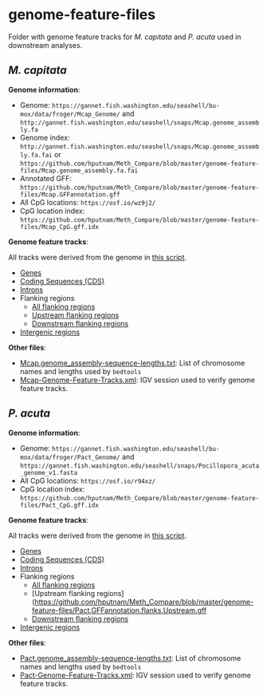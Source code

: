 # genome-feature-files

Folder with genome feature tracks for *M. capitata* and *P. acuta* used in downstream analyses.

## *M. capitata*

**Genome information**:

- Genome: `https://gannet.fish.washington.edu/seashell/bu-mox/data/froger/Mcap_Genome/` and `http://gannet.fish.washington.edu/seashell/snaps/Mcap.genome_assembly.fa`
- Genome index: `http://gannet.fish.washington.edu/seashell/snaps/Mcap.genome_assembly.fa.fai` or `https://github.com/hputnam/Meth_Compare/blob/master/genome-feature-files/Mcap.genome_assembly.fa.fai`
- Annotated GFF: `https://github.com/hputnam/Meth_Compare/blob/master/genome-feature-files/Mcap.GFFannotation.gff`
- All CpG locations: `https://osf.io/wz9j2/`
- CpG location index: `https://github.com/hputnam/Meth_Compare/blob/master/genome-feature-files/Mcap_CpG.gff.idx`

**Genome feature tracks**:

All tracks were derived from the genome in [this script](https://github.com/hputnam/Meth_Compare/blob/master/code/Generating-Genome-Feature-Tracks.ipynb).

- [Genes](https://github.com/hputnam/Meth_Compare/blob/master/genome-feature-files/Mcap.GFFannotation.gene.gff)
- [Coding Sequences (CDS)](https://github.com/hputnam/Meth_Compare/blob/master/genome-feature-files/Mcap.GFFannotation.CDS.gff)
- [Introns](https://github.com/hputnam/Meth_Compare/blob/master/genome-feature-files/Mcap.GFFannotation.intron.gff)
- Flanking regions
	- [All flanking regions](https://github.com/hputnam/Meth_Compare/blob/master/genome-feature-files/Mcap.GFFannotation.flanks.gff)
	- [Upstream flanking regions](https://github.com/hputnam/Meth_Compare/blob/master/genome-feature-files/Mcap.GFFannotation.flanks.Upstream.gff)
	- [Downstream flanking regions](https://github.com/hputnam/Meth_Compare/blob/master/genome-feature-files/Mcap.GFFannotation.flanks.Downstream.gff)
- [Intergenic regions](https://github.com/hputnam/Meth_Compare/blob/master/genome-feature-files/Mcap.GFFannotation.intergenic.bed)

**Other files**:

- [Mcap.genome_assembly-sequence-lengths.txt](https://github.com/hputnam/Meth_Compare/blob/master/genome-feature-files/Mcap.genome_assembly-sequence-lengths.txt): List of chromosome names and lengths used by `bedtools`
- [Mcap-Genome-Feature-Tracks.xml](https://github.com/hputnam/Meth_Compare/blob/master/genome-feature-files/Mcap-Genome-Feature-Tracks.xml): IGV session used to verify genome feature tracks.

## *P. acuta*

**Genome information**:

- Genome: `https://gannet.fish.washington.edu/seashell/bu-mox/data/froger/Pact_Genome/` and `https://gannet.fish.washington.edu/seashell/snaps/Pocillopora_acuta_genome_v1.fasta`
- All CpG locations: `https://osf.io/r94xz/`
- CpG location index: `https://github.com/hputnam/Meth_Compare/blob/master/genome-feature-files/Pact_CpG.gff.idx`

**Genome feature tracks**:

All tracks were derived from the genome in [this script](https://github.com/hputnam/Meth_Compare/blob/master/code/Generating-Genome-Feature-Tracks.ipynb).

- [Genes](https://github.com/hputnam/Meth_Compare/blob/master/genome-feature-files/Pact.GFFannotation.Genes.gff)
- [Coding Sequences (CDS)](https://github.com/hputnam/Meth_Compare/blob/master/genome-feature-files/Pact.GFFannotation.CDS.gff)
- [Introns](https://github.com/hputnam/Meth_Compare/blob/master/genome-feature-files/Pact.GFFannotation.Intron.gff)
- Flanking regions
	- [All flanking regions](https://github.com/hputnam/Meth_Compare/blob/master/genome-feature-files/Pact.GFFannotation.flanks.gff)
	- [Upstream flanking regions](https://github.com/hputnam/Meth_Compare/blob/master/genome-feature-files/Pact.GFFannotation.flanks.Upstream.gff
	- [Downstream flanking regions](https://github.com/hputnam/Meth_Compare/blob/master/genome-feature-files/Pact.GFFannotation.flanks.Downstream.gff)
- [Intergenic regions](https://github.com/hputnam/Meth_Compare/blob/master/genome-feature-files/Pact.GFFannotation.intergenic.bed)

**Other files**:

- [Pact.genome_assembly-sequence-lengths.txt](https://github.com/hputnam/Meth_Compare/blob/master/genome-feature-files/Pact.genome_assembly-sequence-lengths.txt): List of chromosome names and lengths used by `bedtools`
- [Pact-Genome-Feature-Tracks.xml](https://github.com/hputnam/Meth_Compare/blob/master/genome-feature-files/Pact-Genome-Feature-Tracks.xml): IGV session used to verify genome feature tracks.